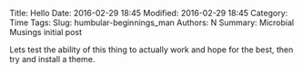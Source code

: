 Title: Hello
Date: 2016-02-29 18:45
Modified: 2016-02-29 18:45
Category: Time
Tags: 
Slug: humbular-beginnings_man
Authors: N
Summary: Microbial Musings initial post

Lets test the ability of this thing to actually work and hope for the best, then try and install a theme.

